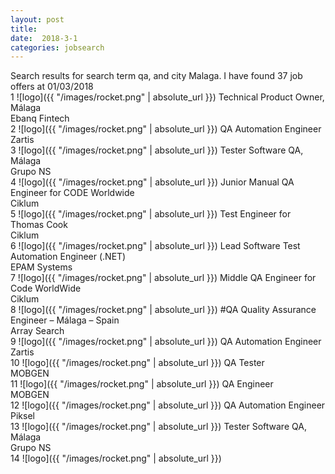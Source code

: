 ```yaml
---
layout: post
title:  
date:  2018-3-1 
categories: jobsearch 
---
```

 Search results for search term qa, and city Malaga. I have found  37 job offers at 01/03/2018
<br>
1
![logo]({{ "/images/rocket.png" | absolute_url }})
Technical Product Owner, Málaga
<br>
Ebanq Fintech
<br>
2
![logo]({{ "/images/rocket.png" | absolute_url }})
QA Automation Engineer
<br>
Zartis
<br>
3
![logo]({{ "/images/rocket.png" | absolute_url }})
Tester Software QA, Málaga
<br>
Grupo NS
<br>
4
![logo]({{ "/images/rocket.png" | absolute_url }})
Junior Manual QA Engineer for CODE Worldwide
<br>
Ciklum
<br>
5
![logo]({{ "/images/rocket.png" | absolute_url }})
Test Engineer for Thomas Cook
<br>
Ciklum
<br>
6
![logo]({{ "/images/rocket.png" | absolute_url }})
Lead Software Test Automation Engineer (.NET)
<br>
EPAM Systems
<br>
7
![logo]({{ "/images/rocket.png" | absolute_url }})
Middle QA Engineer for Code WorldWide
<br>
Ciklum
<br>
8
![logo]({{ "/images/rocket.png" | absolute_url }})
#QA Quality Assurance Engineer – Málaga – Spain
<br>
Array Search
<br>
9
![logo]({{ "/images/rocket.png" | absolute_url }})
QA Automation Engineer
<br>
Zartis
<br>
10
![logo]({{ "/images/rocket.png" | absolute_url }})
QA Tester
<br>
MOBGEN
<br>
11
![logo]({{ "/images/rocket.png" | absolute_url }})
QA Engineer
<br>
MOBGEN
<br>
12
![logo]({{ "/images/rocket.png" | absolute_url }})
QA Automation Engineer
<br>
Piksel
<br>
13
![logo]({{ "/images/rocket.png" | absolute_url }})
Tester Software QA, Málaga
<br>
Grupo NS
<br>
14
![logo]({{ "/images/rocket.png" | absolute_url }})

<br>

